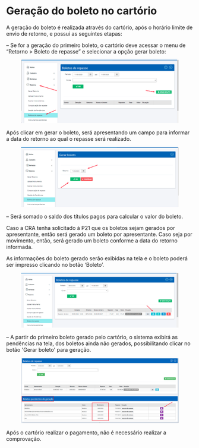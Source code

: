 # Geração do boleto no cartório

A geração do boleto é realizada através do cartório, após o horário limite de envio de retorno, e possui as seguintes etapas:

– Se for a geração do primeiro boleto, o cartório deve acessar o menu de “Retorno > Boleto de repasse” e selecionar a opção gerar boleto:

<figure><img src="../../.gitbook/assets/image (17).png" alt=""><figcaption></figcaption></figure>

Após clicar em gerar o boleto, será apresentando um campo para informar a data do retorno ao qual o repasse será realizado.

<figure><img src="../../.gitbook/assets/image (70).png" alt=""><figcaption></figcaption></figure>

– Será somado o saldo dos títulos pagos para calcular o valor do boleto.

Caso a CRA tenha solicitado à P21 que os boletos sejam gerados por apresentante, então será gerado um boleto por apresentante. Caso seja por movimento, então, será gerado um boleto conforme a data do retorno informada.

As informações do boleto gerado serão exibidas na tela e o boleto poderá ser impresso clicando no botão ‘Boleto’.

<figure><img src="../../.gitbook/assets/image (69).png" alt=""><figcaption></figcaption></figure>

– A partir do primeiro boleto gerado pelo cartório, o sistema exibirá as pendências na tela, dos boletos ainda não gerados, possibilitando clicar no botão 'Gerar boleto' para geração.

<figure><img src="../../.gitbook/assets/image (1) (1) (1).png" alt=""><figcaption></figcaption></figure>

Após o cartório realizar o pagamento, não é necessário realizar a comprovação.
